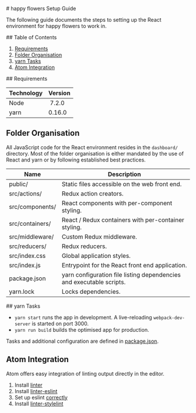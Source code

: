 # happy flowers Setup Guide

The following guide documents the steps to setting up the React environment for happy flowers to work in.

## Table of Contents

1. [Requirements](#requirements)
2. [Folder Organisation](#folder-organisation)
3. [yarn Tasks](#yarn-tasks)
4. [Atom Integration](#atom-integration)

## Requirements

| Technology | Version |
| ---------- | ------- |
| Node       | 7.2.0   |
| yarn       | 0.16.0  |

## Folder Organisation

All JavaScript code for the React environment resides in the `dashboard/` directory. Most of the folder organisation is either mandated by the use of React and yarn or by following established best practices.

| Name            | Description                                                          |
| --------------- | -------------------------------------------------------------------- |
| public/         | Static files accessible on the web front end.                        |
| src/actions/    | Redux action creators.                                               |
| src/components/ | React components with per-component styling.                         |
| src/containers/ | React / Redux containers with per-container styling.                 |
| src/middleware/ | Custom Redux middleware.                                             |
| src/reducers/   | Redux reducers.                                                      |
| src/index.css   | Global application styles.                                           |
| src/index.js    | Entrypoint for the React front end application.                      |
| package.json    | yarn configuration file listing dependencies and executable scripts. |
| yarn.lock       | Locks dependencies.                                                  |

## yarn Tasks

- `yarn start` runs the app in development. A live-reloading `webpack-dev-server` is started on port 3000.
- `yarn run build` builds the optimised app for production.

Tasks and additional configuration are defined in [package.json](./src/package.json).

## Atom Integration

Atom offers easy integration of linting output directly in the editor.

1. Install [linter](https://atom.io/packages/linter)
2. Install [linter-eslint](https://atom.io/packages/linter-eslint)
3. Set up eslint [correctly](https://github.com/facebookincubator/create-react-app/blob/master/packages/react-scripts/template/README.md#displaying-lint-output-in-the-editor)
4. Install [linter-stylelint](https://atom.io/packages/linter-stylelint)
